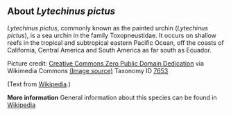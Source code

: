 **About *Lytechinus pictus***
-------------------------
*Lytechinus pictus*, commonly known as the painted urchin (*Lytechinus 
pictus*), is a sea urchin in the family Toxopneustidae. It occurs on 
shallow reefs in the tropical and subtropical eastern Pacific Ocean, 
off the coasts of California, Central America and South America as far 
south as Ecuador.


Picture credit: [Creative Commons Zero Public Domain Dedication](http://creativecommons.org/publicdomain/zero/1.0/deed.en) via Wikimedia Commons [(Image source)](https://en.wikipedia.org/wiki/File:Lytechinus_anamesus_(USNM_32660)_001.jpeg)
Taxonomy ID [7653](https://www.uniprot.org/taxonomy/7653)

(Text from [Wikipedia](https://en.wikipedia.org/).)

**More information**
General information about this species can be found in [Wikipedia](https://en.wikipedia.org/wiki/Lytechinus_pictus)
